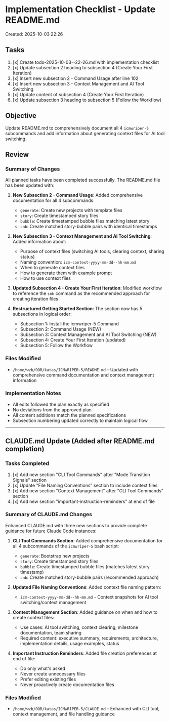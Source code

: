 # Implementation Checklist - Update README.md

Created: 2025-10-03 22:26

## Tasks

1. [x] Create todo-2025-10-03--22-26.md with implementation checklist
2. [x] Update subsection 2 heading to subsection 4 (Create Your First Iteration)
3. [x] Insert new subsection 2 - Command Usage after line 102
4. [x] Insert new subsection 3 - Context Management and AI Tool Switching
5. [x] Update content of subsection 4 (Create Your First Iteration)
6. [x] Update subsection 3 heading to subsection 5 (Follow the Workflow)

## Objective

Update README.md to comprehensively document all 4 `icmwriper-5` subcommands and add information about generating context files for AI tool switching.

## Review

### Summary of Changes

All planned tasks have been completed successfully. The README.md file has been updated with:

1. **New Subsection 2 - Command Usage**: Added comprehensive documentation for all 4 subcommands:
   - `generate`: Create new projects with template files
   - `story`: Create timestamped story files
   - `bubble`: Create timestamped bubble files matching latest story
   - `snb`: Create matched story-bubble pairs with identical timestamps

2. **New Subsection 3 - Context Management and AI Tool Switching**: Added information about:
   - Purpose of context files (switching AI tools, clearing context, sharing status)
   - Naming convention: `icm-context-yyyy-mm-dd--hh-mm.md`
   - When to generate context files
   - How to generate them with example prompt
   - How to use context files

3. **Updated Subsection 4 - Create Your First Iteration**: Modified workflow to reference the `snb` command as the recommended approach for creating iteration files

4. **Restructured Getting Started Section**: The section now has 5 subsections in logical order:
   - Subsection 1: Install the icmwriper-5 Command
   - Subsection 2: Command Usage (NEW)
   - Subsection 3: Context Management and AI Tool Switching (NEW)
   - Subsection 4: Create Your First Iteration (updated)
   - Subsection 5: Follow the Workflow

### Files Modified

- `/home/wzb/OOR/katas/ICMwRIPER-5/README.md` - Updated with comprehensive command documentation and context management information

### Implementation Notes

- All edits followed the plan exactly as specified
- No deviations from the approved plan
- All content additions match the planned specifications
- Subsection numbering updated correctly to maintain logical flow

---

## CLAUDE.md Update (Added after README.md completion)

### Tasks Completed

1. [x] Add new section "CLI Tool Commands" after "Mode Transition Signals" section
2. [x] Update "File Naming Conventions" section to include context files
3. [x] Add new section "Context Management" after "CLI Tool Commands" section
4. [x] Add new section "important-instruction-reminders" at end of file

### Summary of CLAUDE.md Changes

Enhanced CLAUDE.md with three new sections to provide complete guidance for future Claude Code instances:

1. **CLI Tool Commands Section**: Added comprehensive documentation for all 4 subcommands of the `icmwriper-5` bash script:
   - `generate`: Bootstrap new projects
   - `story`: Create timestamped story files
   - `bubble`: Create timestamped bubble files (matches latest story timestamp)
   - `snb`: Create matched story-bubble pairs (recommended approach)

2. **Updated File Naming Conventions**: Added context file naming pattern:
   - `icm-context-yyyy-mm-dd--hh-mm.md` - Context snapshots for AI tool switching/context management

3. **Context Management Section**: Added guidance on when and how to create context files:
   - Use cases: AI tool switching, context clearing, milestone documentation, team sharing
   - Required content: executive summary, requirements, architecture, implementation details, usage examples, status

4. **Important Instruction Reminders**: Added file creation preferences at end of file:
   - Do only what's asked
   - Never create unnecessary files
   - Prefer editing existing files
   - Never proactively create documentation files

### Files Modified

- `/home/wzb/OOR/katas/ICMwRIPER-5/CLAUDE.md` - Enhanced with CLI tool, context management, and file handling guidance
